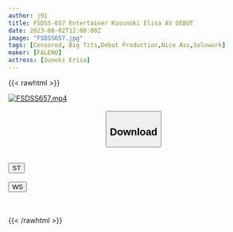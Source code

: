 ```yaml
---
author: j91
title: FSDSS-657 Entertainer Kusunoki Elisa AV DEBUT
date: 2023-08-02T12:00:00Z
image: "FSDSS657.jpg"
tags: [Censored, Big Tits,Debut Production,Nice Ass,Solowork]
maker: [FALENO]
actress: [Sunoki Erisa]
---
```



{{< rawhtml >}}

<div class="video" data-videoid="xP1qv2dd8WIjla">
    <a href="javascript:;">
        <img src="https://my.j91.asia/posts/FSDSS657/FSDSS657.jpg" width="WIDTH" height="HEIGHT" alt="FSDSS657.mp4" loading="lazy">
    </a>
</div>

<script type="text/javascript" src="https://j91.asia/asset/on-demand-st.js"></script>

<br>
  <link rel="stylesheet" href="https://j91.asia/asset/bs5.css">
  
  <center>
  <button class="btn btn-primary" type="button" data-bs-toggle="collapse" data-bs-target=".multi-collapse" aria-expanded="false" aria-controls="multiCollapseExample1 multiCollapseExample2"><h2>Download</h2></button></center>
</p>
<div class="row">
  <div class="col">
    <div class="collapse multi-collapse" id="multiCollapseExample1">
      <div class="card card-body">
	      	      <br>
<div class="buttons">  
<a href="https://streamtape.to/v/xP1qv2dd8WIjla"><button class="btn-hover color-3"><i class="fa fa-download"></i> ST</button></a></div>
    </div>
  </div>
</div>
  <div class="col">
    <div class="collapse multi-collapse" id="multiCollapseExample2">
      <div class="card card-body">
	      <br>
<div class="buttons">
    <a href="https://wolfstream.tv/m82lh2nyvbd9"><button class="btn-hover color-9"><i class="fa fa-download"></i> WS</button></a></div>
<br><br>
      </div>
    </div>
  </div>
</div>

{{< /rawhtml >}}